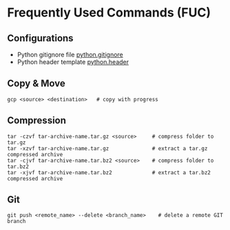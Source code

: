 # Frequently Used Commands (FUC)

## Configurations
* Python gitignore file [python.gitignore](config/python.gitignore)
* Python header template [python.header](config/python.header)

## Copy & Move
```
gcp <source> <destination>   # copy with progress
```

## Compression
```
tar -czvf tar-archive-name.tar.gz <source>     # compress folder to tar.gz
tar -xzvf tar-archive-name.tar.gz              # extract a tar.gz compressed archive
tar -cjvf tar-archive-name.tar.bz2 <source>    # compress folder to tar.bz2
tar -xjvf tar-archive-name.tar.bz2             # extract a tar.bz2 compressed archive
```

## Git
```
git push <remote_name> --delete <branch_name>    # delete a remote GIT branch
```
